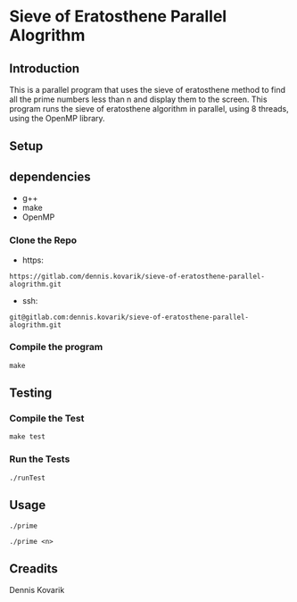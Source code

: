 # Sieve of Eratosthene Parallel Alogrithm

## Introduction
This is a parallel program that uses the sieve of eratosthene method to find all the prime numbers less than n and display them to the screen. This program runs the sieve of eratosthene algorithm in parallel, using 8 threads, using the OpenMP library.

## Setup

## dependencies
* g++
* make
* OpenMP

### Clone the Repo
* https:
```
https://gitlab.com/dennis.kovarik/sieve-of-eratosthene-parallel-alogrithm.git
```

* ssh:
```
git@gitlab.com:dennis.kovarik/sieve-of-eratosthene-parallel-alogrithm.git
```

### Compile the program
```
make
```

## Testing

### Compile the Test
```
make test
```

### Run the Tests
```
./runTest
```

## Usage
```
./prime
```
```
./prime <n>
```

## Creadits
Dennis Kovarik
